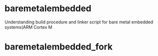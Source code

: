 
# baremetalembedded
Understanding build procedure and linker script for bare metal embedded systems(ARM Cortex M

# baremetalembedded_fork

